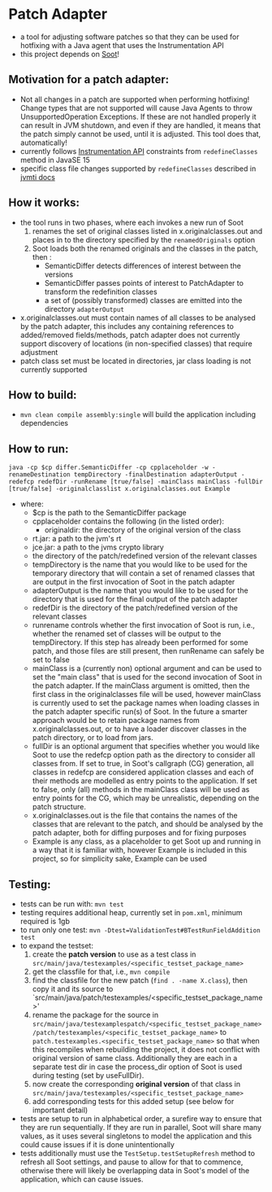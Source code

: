 # Patch Adapter
  * a tool for adjusting software patches so that they can be used for hotfixing with a Java agent that uses the Instrumentation API
  * this project depends on [Soot](https://github.com/soot-oss/soot)!


## Motivation for a patch adapter:
  * Not all changes in a patch are supported when performing hotfixing! Change types that are not supported will cause Java Agents to throw UnsupportedOperation Exceptions. If these are not handled properly it can result in JVM shutdown, and even if they are handled, it means that the patch simply cannot be used, until it is adjusted. This tool does that, automatically!
  * currently follows [Instrumentation API](https://docs.oracle.com/en/java/javase/15/docs/api/java.instrument/java/lang/instrument/Instrumentation.html#redefineClasses(java.lang.instrument.ClassDefinition...)) constraints from `redefineClasses` method in JavaSE 15
  * specific class file changes supported by `redefineClasses` described in [jvmti docs](https://docs.oracle.com/en/java/javase/15/docs/specs/jvmti.html#RedefineClasses)

## How it works:
  * the tool runs in two phases, where each invokes a new run of Soot
    1) renames the set of original classes listed in x.originalclasses.out and places in to the directory specified by the `renamedOriginals` option
    2) Soot loads both the renamed originals and the classes in the patch, then :
	   * SemanticDiffer detects differences of interest between the versions
	   * SemanticDiffer passes points of interest to PatchAdapter to transform the redefinition classes
	   * a set of (possibly transformed) classes are emitted into the directory `adapterOutput`
  * x.originalclasses.out must contain names of all classes to be analysed by the patch adapter, this includes any containing references to added/removed fields/methods, patch adapter does not currently support discovery of locations (in non-specified classes) that require adjustment
  * patch class set must be located in directories, jar class loading is not currently supported
  
## How to build:
  * `mvn clean compile assembly:single` will build the application including dependencies


## How to run:
```
java -cp $cp differ.SemanticDiffer -cp cpplaceholder -w -renameDestination tempDirectory -finalDestination adapterOutput -redefcp redefDir -runRename [true/false] -mainClass mainClass -fullDir [true/false] -originalclasslist x.originalclasses.out Example
```
  * where:
     * $cp is the path to the SemanticDiffer package
     * cpplaceholder contains the following (in the listed order):
     	* originaldir: the directory of the original version of the class
	* rt.jar: a path to the jvm's rt
	* jce.jar: a path to the jvms crypto library
	* the directory of the patch/redefined version of the relevant classes
    * tempDirectory is the name that you would like to be used for the temporary directory that will contain a set of renamed classes that are output in the first invocation of Soot in the patch adapter
    * adapterOutput is the name that you would like to be used for the directory that is used for the final output of the patch adapter
    * redefDir is the directory of the patch/redefined version of the relevant classes
    * runrename controls whether the first invocation of Soot is run, i.e., whether the renamed set of classes will be output to the tempDirectory. If this step has already been performed for some patch, and those files are still present, then runRename can safely be set to false
    * mainClass is a (currently non) optional argument and can be used to set the "main class" that is used for the second invocation of Soot in the patch adapter. If the mainClass argument is omitted, then the first class in the originalclasses file will be used, however mainClass is currently used to set the package names when loading classes in the patch adapter specific run(s) of Soot. In the future a smarter approach would be to retain package names from x.originalclasses.out, or to have a loader discover classes in the patch directory, or to load from jars. 
    * fullDir is an optional argument that specifies whether you would like Soot to use the redefcp option path as the directory to consider all classes from. If set to true, in Soot's callgraph (CG) generation, all classes in redefcp are considered application classes and each of their methods are modelled as entry points to the application. If set to false, only (all) methods in the mainClass class will be used as entry points for the CG, which may be unrealistic, depending on the patch structure.
    * x.originalclasses.out is the file that contains the names of the classes that are relevant to the patch, and should be analysed by the patch adapter, both for diffing purposes and for fixing purposes
    * Example is any class, as a placeholder to get Soot up and running in a way that it is familiar with, however Example is included in this project, so for simplicity sake, Example can be used

## Testing:
   * tests can be run with: `mvn test`
   * testing requires additional heap, currently set in `pom.xml`, minimum required is 1gb
   * to run only one test: `mvn -Dtest=ValidationTest#BTestRunFieldAddition test`
   * to expand the testset:
     1) create the **patch version** to use as a test class in `src/main/java/testexamples/<specific_testset_package_name>`
     2) get the classfile for that, i.e., `mvn compile`
     3) find the classfile for the new patch (`find . -name X.class`), then copy it and its source to `src/main/java/patch/testexamples/<specific_testset_package_name>'
     4) rename the package for the source in `src/main/java/testexamplespatch/<specific_testset_package_name>/patch/testexamples/<specific_testset_package_name>` to `patch.testexamples.<specific_testset_package_name>` so that when this recompiles when rebuilding the project, it does not conflict with original version of same class. Additionally they are each in a separate test dir in case the process_dir option of Soot is used during testing (set by useFullDir).
     5) now create the corresponding **original version** of that class in `src/main/java/testexamples/<specific_testset_package_name>`
     6) add corresponding tests for this added setup (see below for important detail)
   * tests are setup to run in alphabetical order, a surefire way to ensure that they are run sequentially. If they are run in parallel, Soot will share many values, as it uses several singletons to model the application and this could cause issues if it is done unintentionally
   * tests additionally must use the `TestSetup.testSetupRefresh` method to refresh all Soot settings, and pause to allow for that to commence, otherwise there will likely be overlapping data in Soot's model of the application, which can cause issues.